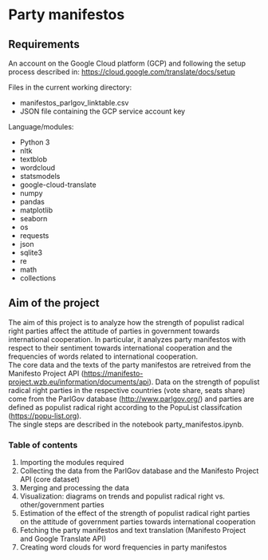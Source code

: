 # Party manifestos

## Requirements

An account on the Google Cloud platform (GCP) and following the setup process described in: https://cloud.google.com/translate/docs/setup

Files in the current working directory:
* manifestos_parlgov_linktable.csv
* JSON file containing the GCP service account key 

Language/modules:
* Python 3
* nltk
* textblob
* wordcloud
* statsmodels
* google-cloud-translate
* numpy
* pandas
* matplotlib
* seaborn
* os
* requests
* json
* sqlite3
* re
* math
* collections

## Aim of the project

The aim of this project is to analyze how the strength of populist radical right parties affect the attitude of parties in government towards international cooperation. In particular, it analyzes party manifestos with respect to their sentiment towards international cooperation and the frequencies of words related to international cooperation.<br>
The core data and the texts of the party manifestos are retreived from the Manifesto Project API (https://manifesto-project.wzb.eu/information/documents/api). Data on the strength of populist radical right parties in the respective countries (vote share, seats share) come from the ParlGov database (http://www.parlgov.org/) and parties are defined as populist radical right according to the PopuList classifcation (https://popu-list.org).<br>
The single steps are described in the notebook party_manifestos.ipynb.

### Table of contents
1. Importing the modules required
1. Collecting the data from the ParlGov database and the Manifesto Project API (core dataset)
2. Merging and processing the data
3. Visualization: diagrams on trends and populist radical right vs. other/government parties
4. Estimation of the effect of the strength of populist radical right parties on the attitude of government parties towards international cooperation
5. Fetching the party manifestos and text translation (Manifesto Project and Google Translate API)
6. Creating word clouds for word frequencies in party manifestos

